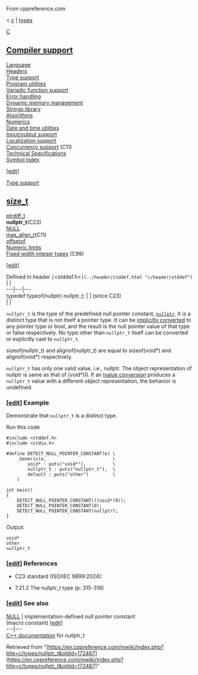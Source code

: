 From cppreference.com

< [c](../../c.html "c")‎ | [types](../types.html "c/types")

[ C](../../c.html "c")

[Compiler support](../compiler_support.html "c/compiler support")  
---  
[Language](../language.html "c/language")  
[Headers](../header.html "c/header")  
[Type support](../types.html "c/types")  
[Program utilities](../program.html "c/program")  
[Variadic function support](../variadic.html "c/variadic")  
[Error handling](../error.html "c/error")  
[Dynamic memory management](../memory.html "c/memory")  
[Strings library](../string.html "c/string")  
[Algorithms](../algorithm.html "c/algorithm")  
[Numerics](../numeric.html "c/numeric")  
[Date and time utilities](../chrono.html "c/chrono")  
[Input/output support](../io.html "c/io")  
[Localization support](../locale.html "c/locale")  
[Concurrency support](../thread.html "c/thread") (C11)  
[Technical Specifications](../experimental.html "c/experimental")  
[Symbol index](../index.html "c/symbol index")  
  
[[edit]](https://en.cppreference.com/mwiki/index.php?title=Template:c/navbar_content&action=edit)

[ Type support](../types.html "c/types")

[size_t](size_t.html "c/types/size t")  
---  
[ptrdiff_t](ptrdiff_t.html "c/types/ptrdiff t")  
**nullptr_t**(C23)  
[NULL](NULL.html "c/types/NULL")  
[max_align_t](max_align_t.html "c/types/max align t")(C11)  
[offsetof](offsetof.html "c/types/offsetof")  
[ Numeric limits](limits.html "c/types/limits")  
[ Fixed width integer types](integer.html "c/types/integer") (C99)  
  
[[edit]](https://en.cppreference.com/mwiki/index.php?title=Template:c/types/navbar_content&action=edit)

Defined in header `[`<stddef.h>`](../header/stddef.html "c/header/stddef")` |  |   
---|---|---  
typedef typeof(nullptr) nullptr_t; |  |  (since C23)  
| |   
  
`nullptr_t` is the type of the predefined null pointer constant, [`nullptr`](../language/nullptr.html "c/language/nullptr"). It is a distinct type that is not itself a pointer type. It can be [implicitly converted](../language/conversion.html "c/language/conversion") to any pointer type or bool, and the result is the null pointer value of that type or false respectively. No type other than `nullptr_t` itself can be converted or explicitly cast to `nullptr_t`. 

sizeof(nullptr_t) and alignof(nullptr_t) are equal to sizeof(void*) and alignof(void*) respectively. 

`nullptr_t` has only one valid value, i.e., nullptr. The object representation of nullptr is same as that of (void*)0. If an [lvalue conversion](../language/conversion.html#Lvalue_conversion "c/language/conversion") produces a `nullptr_t` value with a different object representation, the behavior is undefined. 

### [[edit](https://en.cppreference.com/mwiki/index.php?title=c/types/nullptr_t&action=edit&section=1 "Edit section: Example")] Example

Demonstrate that `nullptr_t` is a distinct type.

Run this code
    
    
    #include <stddef.h>
    #include <stdio.h>
     
    #define DETECT_NULL_POINTER_CONSTANT(e) \
        _Generic(e,                         \
            void* : puts("void*"),          \
            nullptr_t : puts("nullptr_t"),  \
            default : puts("other")         \
        )
     
    int main()
    {
        DETECT_NULL_POINTER_CONSTANT(((void*)0));
        DETECT_NULL_POINTER_CONSTANT(0);
        DETECT_NULL_POINTER_CONSTANT(nullptr);
    }

Output: 
    
    
    void*
    other
    nullptr_t

### [[edit](https://en.cppreference.com/mwiki/index.php?title=c/types/nullptr_t&action=edit&section=2 "Edit section: References")] References

  * C23 standard (ISO/IEC 9899:2024): 



    

  * 7.21.2 The nullptr_t type (p: 315-316) 



### [[edit](https://en.cppreference.com/mwiki/index.php?title=c/types/nullptr_t&action=edit&section=3 "Edit section: See also")] See also

[ NULL](NULL.html "c/types/NULL") |  implementation-defined null pointer constant   
(macro constant) [[edit]](https://en.cppreference.com/mwiki/index.php?title=Template:c/types/dsc_NULL&action=edit)  
---|---  
[C++ documentation](../../cpp/types/nullptr_t.html "cpp/types/nullptr t") for nullptr_t  
  
Retrieved from "[https://en.cppreference.com/mwiki/index.php?title=c/types/nullptr_t&oldid=172487](https://en.cppreference.com/mwiki/index.php?title=c/types/nullptr_t&oldid=172487)" 
